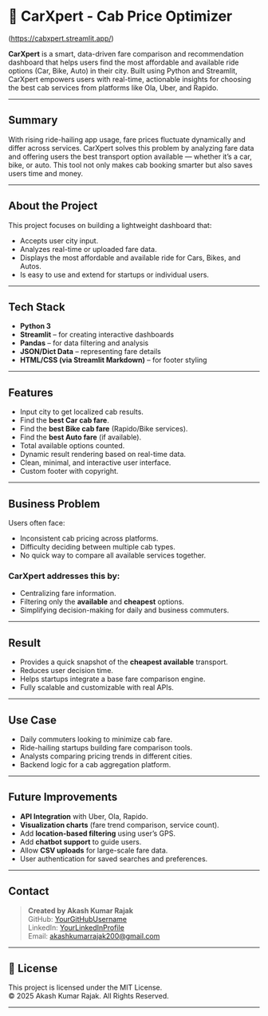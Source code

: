# 🚖 CarXpert - Cab Price Optimizer
(https://cabxpert.streamlit.app/)


**CarXpert** is a smart, data-driven fare comparison and recommendation dashboard that helps users find the most affordable and available ride options (Car, Bike, Auto) in their city. Built using Python and Streamlit, CarXpert empowers users with real-time, actionable insights for choosing the best cab services from platforms like Ola, Uber, and Rapido.

---

## Summary

With rising ride-hailing app usage, fare prices fluctuate dynamically and differ across services. CarXpert solves this problem by analyzing fare data and offering users the best transport option available — whether it’s a car, bike, or auto. This tool not only makes cab booking smarter but also saves users time and money.

---

## About the Project

This project focuses on building a lightweight dashboard that:
- Accepts user city input.
- Analyzes real-time or uploaded fare data.
- Displays the most affordable and available ride for Cars, Bikes, and Autos.
- Is easy to use and extend for startups or individual users.

---

## Tech Stack

- **Python 3**
- **Streamlit** – for creating interactive dashboards
- **Pandas** – for data filtering and analysis
- **JSON/Dict Data** – representing fare details
- **HTML/CSS (via Streamlit Markdown)** – for footer styling

---

## Features

- Input city to get localized cab results.
- Find the **best Car cab fare**.
- Find the **best Bike cab fare** (Rapido/Bike services).
- Find the **best Auto fare** (if available).
- Total available options counted.
- Dynamic result rendering based on real-time data.
- Clean, minimal, and interactive user interface.
- Custom footer with copyright.

---

## Business Problem

Users often face:
- Inconsistent cab pricing across platforms.
- Difficulty deciding between multiple cab types.
- No quick way to compare all available services together.

### CarXpert addresses this by:
- Centralizing fare information.
- Filtering only the **available** and **cheapest** options.
- Simplifying decision-making for daily and business commuters.

---

## Result

- Provides a quick snapshot of the **cheapest available** transport.
- Reduces user decision time.
- Helps startups integrate a base fare comparison engine.
- Fully scalable and customizable with real APIs.

---

## Use Case

- Daily commuters looking to minimize cab fare.
- Ride-hailing startups building fare comparison tools.
- Analysts comparing pricing trends in different cities.
- Backend logic for a cab aggregation platform.

---

## Future Improvements

- **API Integration** with Uber, Ola, Rapido.
- **Visualization charts** (fare trend comparison, service count).
- Add **location-based filtering** using user’s GPS.
- Add **chatbot support** to guide users.
- Allow **CSV uploads** for large-scale fare data.
- User authentication for saved searches and preferences.

---

## Contact

> **Created by Akash Kumar Rajak**  
> GitHub: [YourGitHubUsername](https://github.com/AkashKumarRajak)<br>
> LinkedIn: [YourLinkedInProfile](https://www.linkedin.com/in/akash-kumar-rajak-22a98623b/)<br>
> Email: akashkumarrajak200@gmail.com<br>

---

## 📄 License

This project is licensed under the MIT License.  
© 2025 Akash Kumar Rajak. All Rights Reserved.

---

